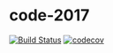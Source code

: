 # code-2017
[![Build Status](https://travis-ci.com/Team846/code-2017.svg?token=e7YDwRtDYquxTJtrWRJy&branch=master)](https://travis-ci.com/Team846/code-2017) [![codecov](https://codecov.io/gh/Team846/code-2017/branch/master/graph/badge.svg?token=nV8acO938k)](https://codecov.io/gh/Team846/code-2017)

